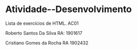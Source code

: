 # Atividade--Desenvolvimento
Lista de exercícios de HTML. AC01 

Roberto Santos Da Silva
RA: 1901617

Cristiano Gomes da Rocha 
RA 1902432